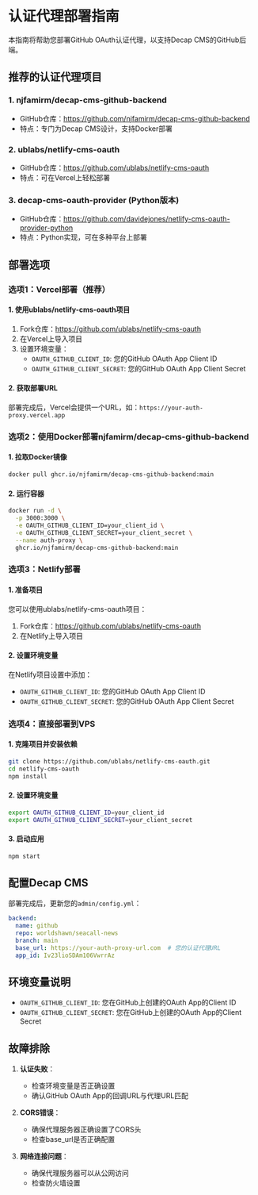 # 认证代理部署指南

本指南将帮助您部署GitHub OAuth认证代理，以支持Decap CMS的GitHub后端。

## 推荐的认证代理项目

### 1. njfamirm/decap-cms-github-backend
- GitHub仓库：https://github.com/njfamirm/decap-cms-github-backend
- 特点：专门为Decap CMS设计，支持Docker部署

### 2. ublabs/netlify-cms-oauth
- GitHub仓库：https://github.com/ublabs/netlify-cms-oauth
- 特点：可在Vercel上轻松部署

### 3. decap-cms-oauth-provider (Python版本)
- GitHub仓库：https://github.com/davidejones/netlify-cms-oauth-provider-python
- 特点：Python实现，可在多种平台上部署

## 部署选项

### 选项1：Vercel部署（推荐）

#### 1. 使用ublabs/netlify-cms-oauth项目
1. Fork仓库：https://github.com/ublabs/netlify-cms-oauth
2. 在Vercel上导入项目
3. 设置环境变量：
   - `OAUTH_GITHUB_CLIENT_ID`: 您的GitHub OAuth App Client ID
   - `OAUTH_GITHUB_CLIENT_SECRET`: 您的GitHub OAuth App Client Secret

#### 2. 获取部署URL
部署完成后，Vercel会提供一个URL，如：`https://your-auth-proxy.vercel.app`

### 选项2：使用Docker部署njfamirm/decap-cms-github-backend

#### 1. 拉取Docker镜像
```bash
docker pull ghcr.io/njfamirm/decap-cms-github-backend:main
```

#### 2. 运行容器
```bash
docker run -d \
  -p 3000:3000 \
  -e OAUTH_GITHUB_CLIENT_ID=your_client_id \
  -e OAUTH_GITHUB_CLIENT_SECRET=your_client_secret \
  --name auth-proxy \
  ghcr.io/njfamirm/decap-cms-github-backend:main
```

### 选项3：Netlify部署

#### 1. 准备项目
您可以使用ublabs/netlify-cms-oauth项目：
1. Fork仓库：https://github.com/ublabs/netlify-cms-oauth
2. 在Netlify上导入项目

#### 2. 设置环境变量
在Netlify项目设置中添加：
- `OAUTH_GITHUB_CLIENT_ID`: 您的GitHub OAuth App Client ID
- `OAUTH_GITHUB_CLIENT_SECRET`: 您的GitHub OAuth App Client Secret

### 选项4：直接部署到VPS

#### 1. 克隆项目并安装依赖
```bash
git clone https://github.com/ublabs/netlify-cms-oauth.git
cd netlify-cms-oauth
npm install
```

#### 2. 设置环境变量
```bash
export OAUTH_GITHUB_CLIENT_ID=your_client_id
export OAUTH_GITHUB_CLIENT_SECRET=your_client_secret
```

#### 3. 启动应用
```bash
npm start
```

## 配置Decap CMS

部署完成后，更新您的`admin/config.yml`：

```yaml
backend:
  name: github
  repo: worldshawn/seacall-news
  branch: main
  base_url: https://your-auth-proxy-url.com  # 您的认证代理URL
  app_id: Iv23lioSDAm106VwrrAz
```

## 环境变量说明

- `OAUTH_GITHUB_CLIENT_ID`: 您在GitHub上创建的OAuth App的Client ID
- `OAUTH_GITHUB_CLIENT_SECRET`: 您在GitHub上创建的OAuth App的Client Secret

## 故障排除

1. **认证失败**：
   - 检查环境变量是否正确设置
   - 确认GitHub OAuth App的回调URL与代理URL匹配

2. **CORS错误**：
   - 确保代理服务器正确设置了CORS头
   - 检查base_url是否正确配置

3. **网络连接问题**：
   - 确保代理服务器可以从公网访问
   - 检查防火墙设置
